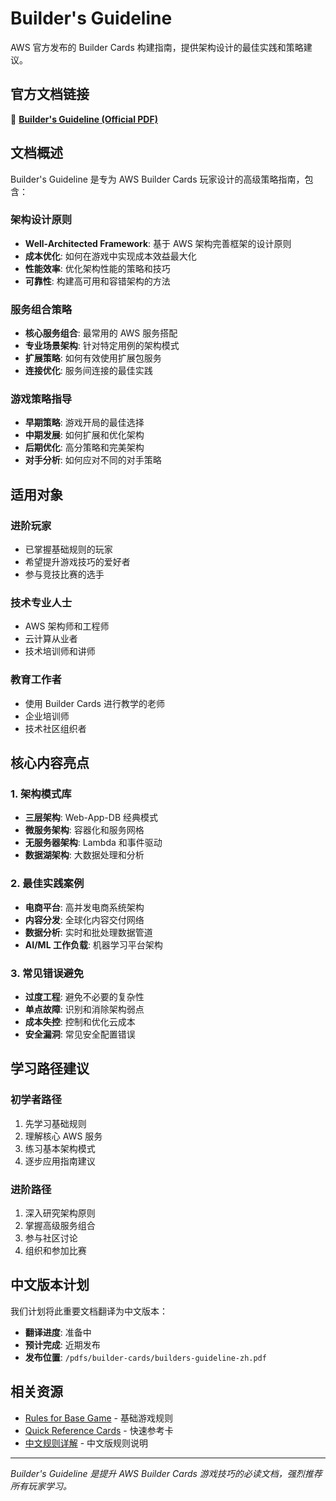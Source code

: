 # Builder's Guideline

AWS 官方发布的 Builder Cards 构建指南，提供架构设计的最佳实践和策略建议。

## 官方文档链接

📄 **[Builder's Guideline (Official PDF)](https://pages.awscloud.com/rs/112-TZM-766/images/awsi-2025-AWSBuilderCards-BuildersGuideline.pdf)**

## 文档概述

Builder's Guideline 是专为 AWS Builder Cards 玩家设计的高级策略指南，包含：

### 架构设计原则
- **Well-Architected Framework**: 基于 AWS 架构完善框架的设计原则
- **成本优化**: 如何在游戏中实现成本效益最大化
- **性能效率**: 优化架构性能的策略和技巧
- **可靠性**: 构建高可用和容错架构的方法

### 服务组合策略
- **核心服务组合**: 最常用的 AWS 服务搭配
- **专业场景架构**: 针对特定用例的架构模式
- **扩展策略**: 如何有效使用扩展包服务
- **连接优化**: 服务间连接的最佳实践

### 游戏策略指导
- **早期策略**: 游戏开局的最佳选择
- **中期发展**: 如何扩展和优化架构
- **后期优化**: 高分策略和完美架构
- **对手分析**: 如何应对不同的对手策略

## 适用对象

### 进阶玩家
- 已掌握基础规则的玩家
- 希望提升游戏技巧的爱好者
- 参与竞技比赛的选手

### 技术专业人士
- AWS 架构师和工程师
- 云计算从业者
- 技术培训师和讲师

### 教育工作者
- 使用 Builder Cards 进行教学的老师
- 企业培训师
- 技术社区组织者

## 核心内容亮点

### 1. 架构模式库
- **三层架构**: Web-App-DB 经典模式
- **微服务架构**: 容器化和服务网格
- **无服务器架构**: Lambda 和事件驱动
- **数据湖架构**: 大数据处理和分析

### 2. 最佳实践案例
- **电商平台**: 高并发电商系统架构
- **内容分发**: 全球化内容交付网络
- **数据分析**: 实时和批处理数据管道
- **AI/ML 工作负载**: 机器学习平台架构

### 3. 常见错误避免
- **过度工程**: 避免不必要的复杂性
- **单点故障**: 识别和消除架构弱点
- **成本失控**: 控制和优化云成本
- **安全漏洞**: 常见安全配置错误

## 学习路径建议

### 初学者路径
1. 先学习基础规则
2. 理解核心 AWS 服务
3. 练习基本架构模式
4. 逐步应用指南建议

### 进阶路径
1. 深入研究架构原则
2. 掌握高级服务组合
3. 参与社区讨论
4. 组织和参加比赛

## 中文版本计划

我们计划将此重要文档翻译为中文版本：

- **翻译进度**: 准备中
- **预计完成**: 近期发布
- **发布位置**: `/pdfs/builder-cards/builders-guideline-zh.pdf`

## 相关资源

- [Rules for Base Game](./rules-base-game.md) - 基础游戏规则
- [Quick Reference Cards](./quick-reference.md) - 快速参考卡
- [中文规则详解](../zh/rules.md) - 中文版规则说明

---

*Builder's Guideline 是提升 AWS Builder Cards 游戏技巧的必读文档，强烈推荐所有玩家学习。*